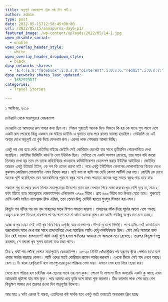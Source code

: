 ```yaml
---
title: অন্নপূর্ণা বেজক্যাম্প ট্রেক ষষ্ঠ দিন পার্ট-১
author: admin
type: post
date: 2022-05-15T12:58:45+00:00
url: /2022/05/15/annapurna-day6-p1/
featured_image: /wp-content/uploads/2022/05/14-1.jpg
wpex_disable_social:
  - enable
wpex_overlay_header_style:
  - white
wpex_overlay_header_dropdown_style:
  - black
dpsp_networks_shares:
  - 'a:4:{s:8:"facebook";i:0;s:9:"pinterest";i:0;s:6:"reddit";i:0;s:7:"twitter";i:0;}'
dpsp_networks_shares_last_updated:
  - 1652979877
categories:
  - Travel Stories

---
```

১ অক্টোবর, ২০১৮

  
দেউরালি থেকে মাচাপুচারে বেজক্যাম্প

  
দেওরালি তে আমাদের রুম পাবার কথা ছিল না। সিজন শুরতেই অনেক ভিড় সিজনে কি হয় কে যানে৷ গুস আগে এসে একটা রুম পেয়েছে কিন্তু একজন কে বাইরে ডাইনিং এ ঘুমাতে হবে৷ পরে রুমের ব্যাবস্থা হয়েছিল। দেউরালি তে এই অবস্থা দেখে অন্নপূর্ণা তে বুক দিয়ে ফেললাম রুম। এরপর লাঞ্চ শেষকরে আড্ডা দিচ্ছি।

  
একটু পর বের হয়ে দেখি জেইমির বাইরে৷ জেইমি সেই কোরিয়ান ছেলেটা যার সাথে তৃতীয়দিন গোরেপানিতে দেখা হয়েছিল। জেইমির ভিজিটিং কার্ড টা বেশ ইউনিক ছিল। সেটাতে সে একটা অপশন রেখেছে, তার সাথে যদি কারো তিনবার দেখা হয় তবে সে তাকে কফি/বিয়ার খাওয়াবে৷ কমিউনিকেশন ডেভেলপ করার ইউনিক আইডিয়া। জেইমির আচরন একটু উইয়ার্ড টাইপ, কে পপ কি তেমন ধারনা নাই। পরে একটু ইউটিউবে কেপপের পোলাপাইনের বিহেভ দেখে বুঝলাম কোরিয়ান পোলাপাইন এমন বিহেভ করে। হাই বলা বা হাসি সব দেখি কেপপ আর্টিস্ট দের মত। জেইমি কে দেখে অনেক খুশি হয়েছিলাম যেন অনেকদিনের পুরানো বন্ধুর সাথে দেখা৷ পাহাড়ে অনেক অল্প সময়ে বন্ধুত্ব গাড় হয়ে যায়৷

  
সকালে শুধু চা খেয়ে রওনা দিলাম মাচাপুচারের উদ্দেশ্যে৷ প্ল্যান হল সেখানে গিয়ে নাস্তা করবো৷ খুব বেশি দুরে না, মাত্র ২ ঘন্টা হাঁটতে হবে৷ মাচাপুচারে বেজক্যাম্পের এলিভেশন ৩৭০০ মিটার। প্রায় ৬০০ মিটার মত উপরে যেতে হবে। শুরুতেই দেখি একটা সাইন এভেল্যাঞ্চ রিস্ক এরিয়া, তবে তেমন কিছু দেখিনি হয়তো মুনসুন সিজনে হয় এমন।

  
কিছুটা পথ হাঁটার পর বড় বড় পাহাড়ের মাঝে বিশাল সমতল জায়গা। পাহাড়ের ফাঁক দিয়ে সূর্যের আলো এসে পড়ছে অদ্ভুত এক রুপ নিয়েছে চারপাশ৷ পথের পাশে নাম না জানা অনেক ফুল৷ কেন জানি সবকিছু স্বপ্নের মত মনে হচ্ছে।

  
আজকে খুব তাড়া নেই তাই খুব ধিরে ধিরে এগুচ্ছি আর চারপাশের সৌন্দর্য দুচোখে গিলছি। পথে হটাৎ সেই কানাডিয়ান ভদ্রলোকের সাথে দেখা যার সাথে তাদাপানিতে দেখা হয়েছিল৷ আমি একটু কনফিউজড ছিল। সেই দেখি আমারে ডাক দিল হেই সাজেদ ব্যাংলাদেশ! আমি একটু খুশি হলাম ক্ষনিকের আড্ডায় সে আমাকে মনে রেখেছে। তারপর কিছুক্ষণ গল্প করলাম, সে বললো খুব সুন্দর জায়গা যাও মজা পাবে।

  
ঠিক ২ ঘন্টা পর পৌঁছে গেলাম মাচাপুচারে বেজক্যাম্পে। ১৫-২০ মিনিট খোঁজাখুঁজির পর বন্ধুদের খুঁজে পেলাম৷ তারা বসে খাবার অর্ডার করেছে কেবল। আমি ওদের মতই কোরিয়ান রামেন অর্ডার করলাম। এখনো জিভে সেই স্বাদ লেগে আছে। বেলা ১১ টা বাজে রেস্টুরেন্টে বসে মাচাপুচারের চুড়া পরিষ্কার দেখা যায়। এখানে মেঘ হাত দিয়ে ছোয়া যায়।

  
খেতে বসে পরিচয় হল চাইনিজ এক ছেলের সাথে ওর নাম কুক। পেচাল টা লাগলো টিমে অলরেডি একটা কু আছে এখন আরেকটা জুটলো যার নাম কুক। পরে আমরা ওরে কুকি বলে ডাকা শুরু করলাম। ঠিক করলাম লাঞ্চ শেষ করে বেশ কিছুক্ষণ আড্ডা দেব তারপর রওনা দিব অন্নপূর্ণার উদ্দেশ্য।

  
আর মাত্র ২ ঘন্টা এরপর ই গন্তব্য, এতদিনের কষ্ট সার্থক হবে একটু পরই ভাবতেই অন্যরকম থ্রিল হচ্ছে